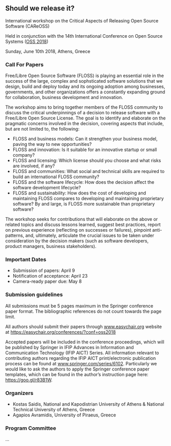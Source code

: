 ## Should we release it?

International workshop on the Critical Aspects of Releasing Open Source Software (CAReOSS)

Held in conjunction with the 14th International Conference on Open Source Systems ([OSS 2018](http://www.oss2018.org))

Sunday, June 10th 2018, Athens, Greece

### Call For Papers

Free/Libre Open Source Software (FLOSS) is playing an essential role
in the success of the large, complex and sophsticated
software solutions that we design, build and deploy today and its ongoing adoption among
businesses, governments, and other organizations offers a constantly expanding
ground for collaboration, business development and innovation. 

The workshop aims to bring together members of the FLOSS
community to discuss the critical underpinnings of a decision to release software with a Free/Libre
Open Source License. The goal is to identify and elaborate on the pragmatic
concerns involved in the decision, covering aspects that include, but are not
limited to, the following:

* FLOSS and business models: Can it strengthen your business model, paving
 the way to new opportunities? 
* FLOSS and innovation: Is it suitable for an innovative startup or small
 company?
* FLOSS and licensing: Which license should you choose and what risks are
 involved, if any?
* FLOSS and communities: What social and technical skills are required to
 build an international FLOSS community?
* FLOSS and the software lifecycle: How does the decision affect the software
development lifecycle? 
* FLOSS and sustainability: How does the cost of developing and maintaining FLOSS
 compares to developing and maintaining proprietary software? By and large, is
 FLOSS more sustainable than proprietary software?

The workshop seeks for contributions that will elaborate on the above or
related topics and discuss lessons learned, suggest best practices, report on
previous experience (reflecting on successes or failures), pinpoint anti-patterns,
and, ultimately, articulate the crucial issues to be taken under consideration by the
decision makers (such as software developers, product managers, business
stakeholders).

### Important Dates

* Submission of papers: April 9
* Notification of acceptance: April 23
* Camera-ready paper due: May 8

### Submission guidelines 

All submissions must be 5 pages maximum in the Springer conference paper
format. The bibliographic references do not count towards the page limit. 

All authors should submit their papers through www.easychair.org website at https://easychair.org/conferences/?conf=oss2018

Accepted papers will be included in the conference proceedings, which will be published by Springer in IFIP Advances in Information and Communication Technology (IFIP AICT) Series. 
All information relevant to contributing authors regarding the IFIP AICT print/electronic publication process can be found at www.springer.com/series/6102. Particularly we would like to ask the authors to apply the Springer conference paper templates, which can be found in the author’s instruction page here: https://goo.gl/r83B1W.

### Organizers

* Kostas Saidis, National and Kapodistrian University of Athens & National
Technical University of Athens, Greece
* Agapios Avramidis, University of Piraeus, Greece

### Program Committee 

...

